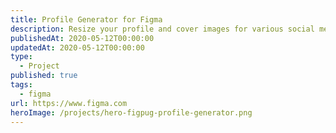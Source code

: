 ```yaml
---
title: Profile Generator for Figma
description: Resize your profile and cover images for various social media apps in seconds.
publishedAt: 2020-05-12T00:00:00
updatedAt: 2020-05-12T00:00:00
type:
  - Project
published: true
tags:
  - figma
url: https://www.figma.com
heroImage: /projects/hero-figpug-profile-generator.png
---
```

